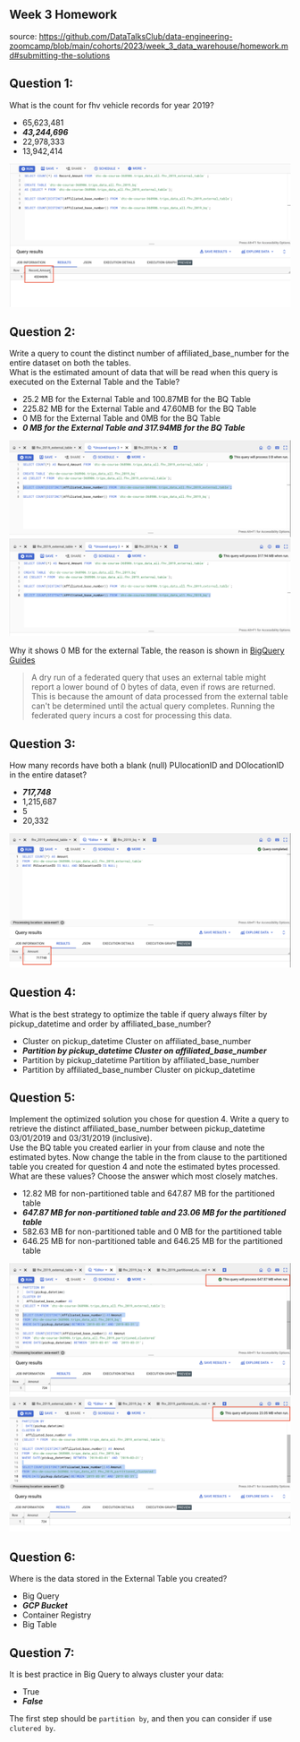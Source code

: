 ## Week 3 Homework
source: https://github.com/DataTalksClub/data-engineering-zoomcamp/blob/main/cohorts/2023/week_3_data_warehouse/homework.md#submitting-the-solutions

## Question 1:
What is the count for fhv vehicle records for year 2019?
- 65,623,481
- **_43,244,696_**
- 22,978,333
- 13,942,414
  
![Question 1](image/w3_question_1.png)  
  
## Question 2:
Write a query to count the distinct number of affiliated_base_number for the entire dataset on both the tables.</br> 
What is the estimated amount of data that will be read when this query is executed on the External Table and the Table?

- 25.2 MB for the External Table and 100.87MB for the BQ Table
- 225.82 MB for the External Table and 47.60MB for the BQ Table
- 0 MB for the External Table and 0MB for the BQ Table
- **_0 MB for the External Table and 317.94MB for the BQ Table_**
  
![Question 2](image/w3_question_2_a.png)  
![Question 2](image/w3_question_2_b.png)  
  
Why it shows 0 MB for the external Table, the reason is shown in [BigQuery Guides](https://cloud.google.com/bigquery/docs/external-tables)  
> A dry run of a federated query that uses an external table might report a lower bound of 0 bytes of data, even if rows are returned. This is because the amount of data processed from the external table can't be determined until the actual query completes. Running the federated query incurs a cost for processing this data.
  
## Question 3:
How many records have both a blank (null) PUlocationID and DOlocationID in the entire dataset?
- **_717,748_**
- 1,215,687
- 5
- 20,332
  
![Question 2](image/w3_question_3.png)  
  
## Question 4:
What is the best strategy to optimize the table if query always filter by pickup_datetime and order by affiliated_base_number?
- Cluster on pickup_datetime Cluster on affiliated_base_number
- **_Partition by pickup_datetime Cluster on affiliated_base_number_**
- Partition by pickup_datetime Partition by affiliated_base_number
- Partition by affiliated_base_number Cluster on pickup_datetime
  
## Question 5:
Implement the optimized solution you chose for question 4. Write a query to retrieve the distinct affiliated_base_number between pickup_datetime 03/01/2019 and 03/31/2019 (inclusive).</br> 
Use the BQ table you created earlier in your from clause and note the estimated bytes. Now change the table in the from clause to the partitioned table you created for question 4 and note the estimated bytes processed. What are these values? Choose the answer which most closely matches.
- 12.82 MB for non-partitioned table and 647.87 MB for the partitioned table
- **_647.87 MB for non-partitioned table and 23.06 MB for the partitioned table_**
- 582.63 MB for non-partitioned table and 0 MB for the partitioned table
- 646.25 MB for non-partitioned table and 646.25 MB for the partitioned table
  
![Question 2](image/w3_question_5_a.png)  
![Question 2](image/w3_question_5_b.png)  

## Question 6: 
Where is the data stored in the External Table you created?

- Big Query
- **_GCP Bucket_**
- Container Registry
- Big Table

## Question 7:
It is best practice in Big Query to always cluster your data:
- True
- **_False_**

The first step should be `partition by`, and then you can consider if use `clutered by`.

